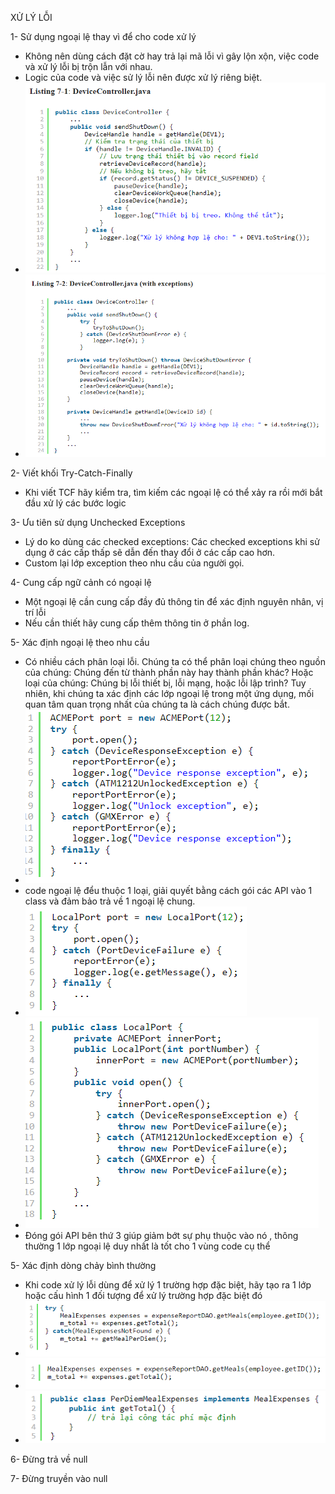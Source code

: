 XỬ LÝ LỖI

1- Sử dụng ngoại lệ thay vì để cho code xử lý
- Không nên dùng cách đặt cờ hay trả lại mã lỗi vì gây lộn xộn, việc code và xử lý lỗi bị trộn lẫn với nhau.
- Logic của code và việc sử lý lỗi nên được xử lý riêng biệt.
- ![img.png](img.png)
- ![img_1.png](img_1.png)
 
2- Viết khối Try-Catch-Finally
- Khi viết TCF hãy kiểm tra, tìm kiếm các ngoại lệ có thể xảy ra rồi mới bắt đầu xử lý các bước logic

3- Ưu tiên sử dụng Unchecked Exceptions
- Lý do ko dùng các checked exceptions: Các checked exceptions khi sử dụng ở các cấp thấp sẽ dẫn đến thay đổi ở các cấp
cao hơn.
- Custom lại lớp exception theo nhu cầu của người gọi.

4- Cung cấp ngữ cảnh có ngoại lệ
- Một ngoại lệ cần cung cấp đầy đủ thông tin để xác định nguyên nhân, vị trí lỗi
- Nếu cần thiết hãy cung cấp thêm thông tin ở phần log.

5- Xác định ngoại lệ theo nhu cầu 
- Có nhiều cách phân loại lỗi. Chúng ta có thể phân loại chúng theo nguồn của chúng: Chúng đến từ thành phần này hay
thành phần khác? Hoặc loại của chúng: Chúng bị lỗi thiết bị, lỗi mạng, hoặc lỗi lập trình? Tuy nhiên, khi chúng ta xác
định các lớp ngoại lệ trong một ứng dụng, mối quan tâm quan trọng nhất của chúng ta là cách chúng được bắt.
- ![img_2.png](img_2.png)
- code ngoại lệ đểu thuộc 1 loại, giải quyết bằng cách gói các API vào 1 class và đảm bảo trả về 1 ngoại lệ chung.
- ![img_3.png](img_3.png)
- ![img_4.png](img_4.png)
- Đóng gói API bên thứ 3 giúp giảm bớt sự phụ thuộc vào nó , thông thường 1 lớp ngoại lệ duy nhất là tốt cho 1 vùng code
cụ thể 

5- Xác định dòng chảy bình thường
- Khi code xử lý lỗi dùng để xử lý 1 trường hợp đặc biệt, hãy tạo ra 1 lớp hoặc cấu hình 1 đối tượng để  xử lý trường  hợp đặc biệt đó 
- ![img_5.png](img_5.png)
- ![img_6.png](img_6.png)
- ![img_7.png](img_7.png)

6- Đừng trả về null

7- Đừng truyền vào null
